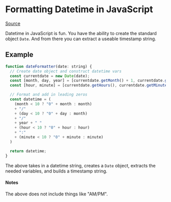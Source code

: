 # Formatting Datetime in JavaScript

[Source](https://developer.mozilla.org/en-US/docs/Web/JavaScript/Reference/Global_Objects/Date)

Datetime in JavaScript is fun. You have the ability to create the standard object `Date`. And from there you can extract a useable timestamp string.

## Example

```javascript
function dateFormatter(date: string) {
  // Create date object and construct datetime vars
  const currentdate = new Date(date); 
  const [month, day, year] = [currentdate.getMonth() + 1, currentdate.getDate(), currentdate.getFullYear()]
  const [hour, minute] = [currentdate.getHours(), currentdate.getMinutes()]

  // Format and add in leading zeros
  const datetime = (
    (month < 10 ? "0" + month : month)
    + "/"
    + (day < 10 ? "0" + day : month)
    + "/"
    + year + " "
    + (hour < 10 ? "0" + hour : hour)
    + ":" 
    + (minute < 10 ? "0" + minute : minute)
  )

  return datetime;
}
```

The above takes in a datetime string, creates a `Date` object, extracts the needed variables, and builds a timestamp string. 

#### Notes
The above does not include things like "AM/PM". 
